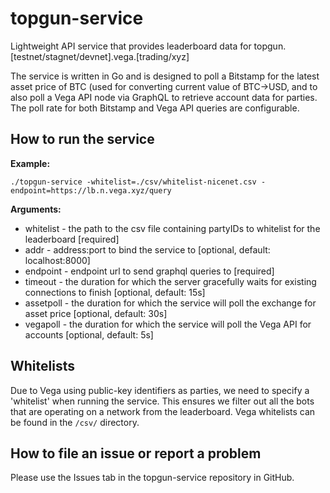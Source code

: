 # topgun-service

Lightweight API service that provides leaderboard data for topgun.[testnet/stagnet/devnet].vega.[trading/xyz]

The service is written in Go and is designed to poll a Bitstamp for the latest asset price of BTC (used for converting current value of BTC->USD, and to also poll a Vega API node via GraphQL to retrieve account data for parties. The poll rate for both Bitstamp and Vega API queries are configurable.

## How to run the service

**Example:**

`./topgun-service -whitelist=./csv/whitelist-nicenet.csv -endpoint=https://lb.n.vega.xyz/query`

**Arguments:**

- whitelist - the path to the csv file containing partyIDs to whitelist for the leaderboard [required]
- addr - address:port to bind the service to [optional, default: localhost:8000]
- endpoint - endpoint url to send graphql queries to [required]
- timeout - the duration for which the server gracefully waits for existing connections to finish [optional, default: 15s]
- assetpoll - the duration for which the service will poll the exchange for asset price [optional, default: 30s]
- vegapoll - the duration for which the service will poll the Vega API for accounts [optional, default: 5s]

## Whitelists

Due to Vega using public-key identifiers as parties, we need to specify a 'whitelist' when running the service. This ensures we filter out all the bots that are operating on a network from the leaderboard. Vega whitelists can be found in the `/csv/` directory.

## How to file an issue or report a problem

Please use the Issues tab in the topgun-service repository in GitHub.

